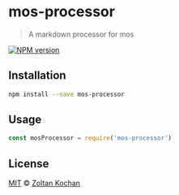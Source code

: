 <!--@'# ' + pkg.name-->
# mos-processor
<!--/@-->

<!--@'> ' + pkg.description-->
> A markdown processor for mos
<!--/@-->

<!--@shields.flatSquare('npm')-->
[![NPM version](https://img.shields.io/npm/v/mos-processor.svg?style=flat-square)](https://www.npmjs.com/package/mos-processor)
<!--/@-->

<!--@installation()-->
## Installation

```sh
npm install --save mos-processor
```
<!--/@-->

## Usage

```js
const mosProcessor = require('mos-processor')
```

<!--@license()-->
## License

[MIT](./LICENSE) © [Zoltan Kochan](http://kochan.io)
<!--/@-->
